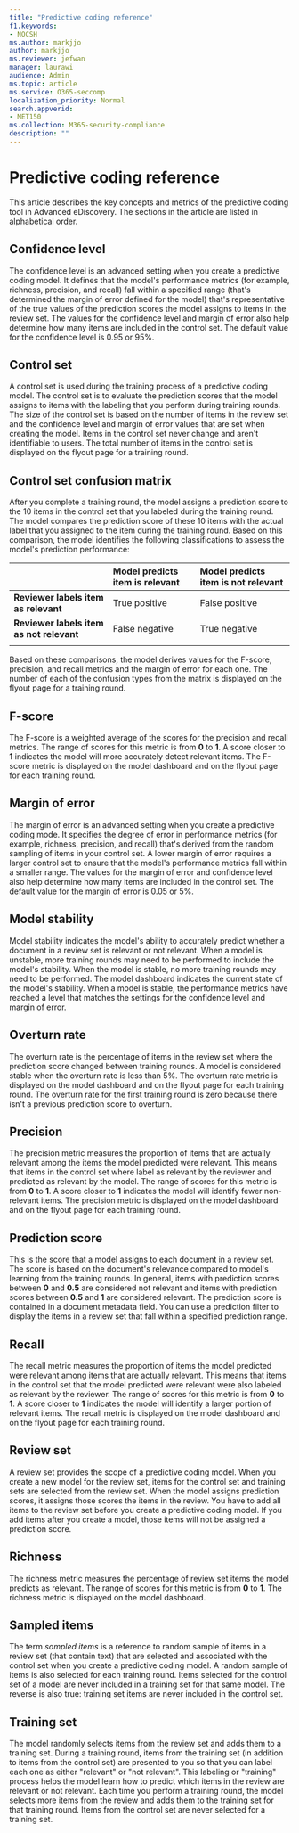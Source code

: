 ```yaml
---
title: "Predictive coding reference"
f1.keywords:
- NOCSH
ms.author: markjjo
author: markjjo
ms.reviewer: jefwan
manager: laurawi
audience: Admin
ms.topic: article
ms.service: O365-seccomp
localization_priority: Normal
search.appverid: 
- MET150
ms.collection: M365-security-compliance
description: ""
---
```


# Predictive coding reference

This article describes the key concepts and metrics of the predictive coding tool in Advanced eDiscovery. The sections in the article are listed in alphabetical order.

## Confidence level

The confidence level is an advanced setting when you create a predictive coding model. It defines that the model's performance metrics (for example, richness, precision, and recall) fall within a specified range (that's determined the margin of error defined for the model) that's representative of the true values of the prediction scores the model assigns to items in the review set.​ The values for the confidence level and margin of error also help determine how many items are included in the control set. The default value for the confidence level is 0.95 or 95%.

## Control set

A control set is used during the training process of a predictive coding model. The control set is to evaluate the prediction scores that the model assigns to items with the labeling that you perform during training rounds. The size of the control set is based on the number of items in the review set and the confidence level and margin of error values that are set when creating the model. Items in the control set never change and aren't identifiable to users. The total number of items in the control set is displayed on the flyout page for a training round.

## Control set confusion matrix

After you complete a training round, the model assigns a prediction score to the 10 items in the control set that you labeled during the training round. The model compares the prediction score of these 10 items with the actual label that you assigned to the item during the training round. Based on this comparison, the model identifies the following classifications to assess the model's prediction performance:
  
  |          |Model predicts item is relevant |Model predicts item is not relevant |
  |:---------|:---------|:---------|
  |**Reviewer labels item as relevant**| True positive| False positive |
  |**Reviewer labels item as not relevant**| False negative |True negative |
  ||||

  Based on these comparisons, the model derives values for the F-score, precision, and recall metrics and the margin of error for each one. The number of each of the confusion types from the matrix is displayed on the flyout page for a training round.

## F-score

The F-score is a weighted average of the scores for the precision and recall metrics.  The range of scores for this metric is from **0** to **1**. A score closer to **1** indicates the model will more accurately detect relevant items.​ The F-score metric is displayed on the model dashboard and on the flyout page for each training round.

## Margin of error

The margin of error is an advanced setting when you create a predictive coding mode. It specifies the degree of error in performance metrics (for example, richness, precision, and recall) that's derived from the random sampling of items in your control set. A lower margin of error requires a larger control set to ensure that the model's performance metrics fall within a smaller range. The values for the margin of error and confidence level also help determine how many items are included in the control set. The default value for the margin of error is 0.05 or 5%.

## Model stability

Model stability indicates the model's ability to accurately predict whether a document in a review set is relevant or not relevant. When a model is unstable, more training rounds may need to be performed to include the model's stability. When the model is stable, no more training rounds may need to be performed. The model dashboard indicates the current state of the model's stability. When a model is stable, the performance metrics have reached a level that matches the settings for the confidence level and margin of error.

## Overturn rate

The overturn rate is the percentage of items in the review set where the prediction score changed between training rounds.​ A model is considered stable when the overturn rate is less than 5%. The overturn rate metric is displayed on the model dashboard and on the flyout page for each training round. The overturn rate for the first training round is zero because there isn't a previous prediction score to overturn.

## Precision

The precision metric measures the proportion of items that are actually relevant among the items the model predicted were relevant. This means that items in the control set where label as relevant by the reviewer and predicted as relevant by the model. The range of scores for this metric is from **0** to **1**. A score closer to **1** indicates the model will identify fewer non-relevant items. The precision metric is displayed on the model dashboard and on the flyout page for each training round.

## Prediction score

This is the score that a model assigns to each document in a review set. The score is based on the document's relevance compared to model's learning from the training rounds. In general, items with prediction scores between **0** and **0.5** are considered not relevant and items with prediction scores between **0.5** and **1** are considered relevant. The prediction score is contained in a document metadata field. You can use a prediction filter to display the items in a review set that fall within a specified prediction range.

## Recall

The recall metric measures the proportion of items the model predicted were relevant among items that are actually relevant. This means that items in the control set that the model predicted were relevant were also labeled as relevant by the reviewer. The range of scores for this metric is from **0** to **1**. A score closer to **1** indicates the model will identify a larger portion of relevant items. The recall metric is displayed on the model dashboard and on the flyout page for each training round.

## Review set

A review set provides the scope of a predictive coding model. When you create a new model for the review set, items for the control set and training sets are selected from the review set. When the model assigns prediction scores, it assigns those scores the items in the review. You have to add all items to the review set before you create a predictive coding model. If you add items after you create a model, those items will not be assigned a prediction score.

## Richness

The richness metric measures the percentage of review set items the model predicts as relevant. The range of scores for this metric is from **0** to **1**. The richness metric is displayed on the model dashboard.

## Sampled items

The term *sampled items* is a reference to random sample of items in a review set (that contain text) that are selected and associated with the control set when you create a predictive coding model. A random sample of items is also selected for each training round. Items selected for the control set of a model are never included in a training set for that same model. The reverse is also true: training set items are never included in the control set.

## Training set

The model randomly selects items from the review set and adds them to a training set. During a training round, items from the training set (in addition to items from the control set) are presented to you so that you can label each one as either "relevant" or "not relevant". This labeling or "training" process helps the model learn how to predict which items in the review are relevant or not relevant. Each time you perform a training round, the model selects more items from the review and adds them to the training set for that training round. Items from the control set are never selected for a training set.
